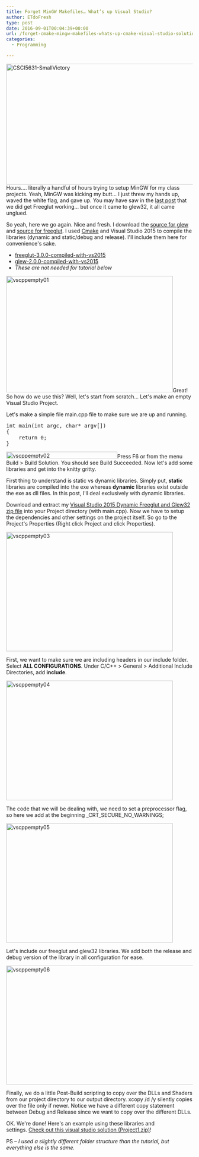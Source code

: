 ```yaml
---
title: Forget MinGW Makefiles… What’s up Visual Studio?
author: ETdoFresh
type: post
date: 2016-09-01T00:04:39+00:00
url: /forget-cmake-mingw-makefiles-whats-up-cmake-visual-studio-solution/
categories:
  - Programming

---
```

[<img class="aligncenter wp-image-353" src="http://www.etdofresh.com/wp-content/uploads/2016/08/CSCI5631-SmallVictory-300x162.png" alt="CSCI5631-SmallVictory" width="601" height="325" srcset="http://localhost/wp-content/uploads/2016/08/CSCI5631-SmallVictory-300x162.png 300w, http://localhost/wp-content/uploads/2016/08/CSCI5631-SmallVictory-768x416.png 768w, http://localhost/wp-content/uploads/2016/08/CSCI5631-SmallVictory-1024x554.png 1024w, http://localhost/wp-content/uploads/2016/08/CSCI5631-SmallVictory-1200x649.png 1200w, http://localhost/wp-content/uploads/2016/08/CSCI5631-SmallVictory.png 1920w" sizes="(max-width: 601px) 100vw, 601px" />][1]Hours.... literally a handful of hours trying to setup MinGW for my class projects. Yeah, MinGW was kicking my butt... I just threw my hands up, waved the white flag, and gave up. You may have saw in the [last post][2] that we did get Freeglut working... but once it came to glew32, it all came unglued.<!--more-->

So yeah, here we go again. Nice and fresh. I download the [source for glew][3] and [source for freeglut][4]. I used [Cmake][5] and Visual Studio 2015 to compile the libraries (dynamic and static/debug and release). I'll include them here for convenience's sake.

  * [freeglut-3.0.0-compiled-with-vs2015][6]
  * [glew-2.0.0-compiled-with-vs2015][7]
  * _These are not needed for tutorial below_

[<img class="aligncenter wp-image-355" src="http://www.etdofresh.com/wp-content/uploads/2016/08/vscppempty01-300x209.png" alt="vscppempty01" width="450" height="313" srcset="http://localhost/wp-content/uploads/2016/08/vscppempty01-300x209.png 300w, http://localhost/wp-content/uploads/2016/08/vscppempty01-768x535.png 768w, http://localhost/wp-content/uploads/2016/08/vscppempty01.png 939w" sizes="(max-width: 450px) 100vw, 450px" />][8]Great! So how do we use this? Well, let's start from scratch... Let's make an empty Visual Studio Project.

Let's make a simple file main.cpp file to make sure we are up and running.

<pre class="lang:c++ decode:true" title="main.cpp">int main(int argc, char* argv[])
{
	return 0;
}</pre>

[<img class="aligncenter size-medium wp-image-356" src="http://www.etdofresh.com/wp-content/uploads/2016/08/vscppempty02-300x18.png" alt="vscppempty02" width="300" height="18" srcset="http://localhost/wp-content/uploads/2016/08/vscppempty02-300x18.png 300w, http://localhost/wp-content/uploads/2016/08/vscppempty02.png 373w" sizes="(max-width: 300px) 100vw, 300px" />][9]Press F6 or from the menu Build > Build Solution. You should see Build Succeeded. Now let's add some libraries and get into the knitty gritty.

First thing to understand is static vs dynamic libraries. Simply put, **static** libraries are compiled into the exe whereas **dynamic** libraries exist outside the exe as dll files. In this post, I'll deal exclusively with dynamic libraries.

Download and extract my [Visual Studio 2015 Dynamic Freeglut and Glew32 zip file][10] into your Project directory (with main.cpp). Now we have to setup the dependencies and other settings on the project itself. So go to the Project's Properties (Right click Project and click Properties).

[<img class="aligncenter wp-image-358" src="http://www.etdofresh.com/wp-content/uploads/2016/08/vscppempty03-300x214.png" alt="vscppempty03" width="450" height="321" srcset="http://localhost/wp-content/uploads/2016/08/vscppempty03-300x214.png 300w, http://localhost/wp-content/uploads/2016/08/vscppempty03-768x549.png 768w, http://localhost/wp-content/uploads/2016/08/vscppempty03.png 840w" sizes="(max-width: 450px) 100vw, 450px" />][11]

First, we want to make sure we are including headers in our include folder. Select **ALL CONFIGURATIONS**. Under C/C++ > General > Additional Include Directories, add **include**.

[<img class="aligncenter wp-image-359" src="http://www.etdofresh.com/wp-content/uploads/2016/08/vscppempty04-300x215.png" alt="vscppempty04" width="450" height="322" srcset="http://localhost/wp-content/uploads/2016/08/vscppempty04-300x215.png 300w, http://localhost/wp-content/uploads/2016/08/vscppempty04-768x549.png 768w, http://localhost/wp-content/uploads/2016/08/vscppempty04.png 847w" sizes="(max-width: 450px) 100vw, 450px" />][12]

The code that we will be dealing with, we need to set a preprocessor flag, so here we add at the beginning \_CRT\_SECURE\_NO\_WARNINGS;

[<img class="aligncenter wp-image-360" src="http://www.etdofresh.com/wp-content/uploads/2016/08/vscppempty05-300x214.png" alt="vscppempty05" width="450" height="321" srcset="http://localhost/wp-content/uploads/2016/08/vscppempty05-300x214.png 300w, http://localhost/wp-content/uploads/2016/08/vscppempty05-768x547.png 768w, http://localhost/wp-content/uploads/2016/08/vscppempty05.png 846w" sizes="(max-width: 450px) 100vw, 450px" />][13]

Let's include our freeglut and glew32 libraries. We add both the release and debug version of the library in all configuration for ease.

[<img class="aligncenter wp-image-361" src="http://www.etdofresh.com/wp-content/uploads/2016/08/vscppempty06-300x116.png" alt="vscppempty06" width="825" height="320" srcset="http://localhost/wp-content/uploads/2016/08/vscppempty06-300x116.png 300w, http://localhost/wp-content/uploads/2016/08/vscppempty06-768x298.png 768w, http://localhost/wp-content/uploads/2016/08/vscppempty06-1024x397.png 1024w, http://localhost/wp-content/uploads/2016/08/vscppempty06-1200x465.png 1200w, http://localhost/wp-content/uploads/2016/08/vscppempty06.png 1560w" sizes="(max-width: 825px) 100vw, 825px" />][14]

Finally, we do a little Post-Build scripting to copy over the DLLs and Shaders from our project directory to our output directory. xcopy /d /y silently copies over the file only if newer. Notice we have a different copy statement between Debug and Release since we want to copy over the different DLLs.

OK. We're done! Here's an example using these libraries and settings. [Check out this visual studio solution (Project1.zip)][15]!

PS &#8211; _I used a slightly different folder structure than the tutorial, but everything else is the same._

 [1]: http://www.etdofresh.com/wp-content/uploads/2016/08/CSCI5631-SmallVictory.png
 [2]: http://www.etdofresh.com/add-freeglut-to-mingw/
 [3]: http://glew.sourceforge.net/
 [4]: http://freeglut.sourceforge.net/
 [5]: https://cmake.org/
 [6]: http://www.etdofresh.com/wp-content/uploads/2016/08/freeglut-3.0.0-compiled-with-vs2015.zip
 [7]: http://www.etdofresh.com/wp-content/uploads/2016/08/glew-2.0.0-compiled-with-vs2015.zip
 [8]: http://www.etdofresh.com/wp-content/uploads/2016/08/vscppempty01.png
 [9]: http://www.etdofresh.com/wp-content/uploads/2016/08/vscppempty02.png
 [10]: http://www.etdofresh.com/wp-content/uploads/2016/08/vs2015includeDynamicFreeglutGlew32.zip
 [11]: http://www.etdofresh.com/wp-content/uploads/2016/08/vscppempty03.png
 [12]: http://www.etdofresh.com/wp-content/uploads/2016/08/vscppempty04.png
 [13]: http://www.etdofresh.com/wp-content/uploads/2016/08/vscppempty05.png
 [14]: http://www.etdofresh.com/wp-content/uploads/2016/08/vscppempty06.png
 [15]: http://www.etdofresh.com/wp-content/uploads/2016/08/Project1.zip